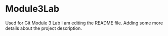 # Module3Lab
Used for Git Module 3 Lab
I am editing the README file. Adding some more details about the project description.